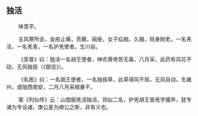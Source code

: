 ## 独活
<p>&emsp;&emsp;
味苦平。
</p>
<p>&emsp;&emsp;
主风寒所击，金疮止痛，贲豚，痫痓，女子疝瘕。久服，轻身耐老。一名羌活，一名羌青，一名护羌使者。生川谷。
</p>
<p>&emsp;&emsp;
《吴普》曰：独活一名胡王使者，神农黄帝苦无毒，八月采，此药有风花不动，无风独摇（《御览》）。
</p>
<p>&emsp;&emsp;
《名医》曰：一名胡王使者，一名独摇草，此草得风不摇，无风自动，生雍州，或陇西南安，二月八月采根暴干。
</p>
<p>&emsp;&emsp;
案《列仙传》云：山图服羌活独活，则似二名，护羌胡王皆羌字缓声，犹专诸为专设诸，庚公差为瘐公之斯，非有义也。
</p>
